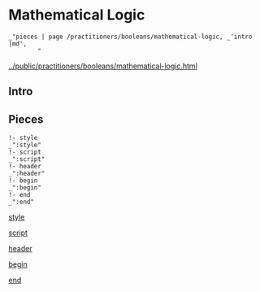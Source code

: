 # Mathematical Logic

    _"pieces | page /practitioners/booleans/mathematical-logic, _'intro |md',
            "

[../public/practitioners/booleans/mathematical-logic.html](# "save:")


## Intro

## Pieces

    !- style
    _":style"
    !- script
    _":script"
    !- header
    _":header"
    !- begin
    _":begin"
    !- end
    _":end"

[style]() 

[script]()

[header]()

[begin]()

[end]()

